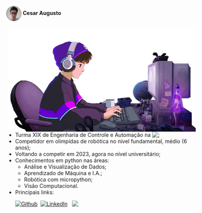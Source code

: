 <picture><img align="center" src = "https://github.com/Cesarquatro/Cesarquatro/blob/main/assets/RoundCesar.png?raw=true" width = 40></picture> **Cesar Augusto**


<picture> <img align="right" src="https://github.com/Cesarquatro/Cesarquatro/blob/main/assets/lofiboy.gif?raw=true" width = 500></picture>
- Turma XIX de Engenharia de Controle e Automação na <img align="top" src="https://www.grupogbd.com/PortalGBD/resources/imagens/logo-unesp-branco.png" width = 65>;
- Competidor em olimpídas de robótica no nível fundamental, médio (6 anos);
- Voltando a competir em 2023, agora no nível universitário;
- Conhecimentos em python nas áreas:
  - Análise e Visualização de Dados;
  - Aprendizado de Máquina e I.A.;
  - Robótica com micropython;
  - Visão Computacional.
- Principais links:

<div style="display: inline_block" align="left">

&nbsp; &nbsp; &nbsp; [![Github](https://img.shields.io/badge/github%20-%23121011.svg?style=for-the-badge&logo=github&logoColor=white)](https://github.com/Cesarquatro)&nbsp; [![LinkedIn](https://img.shields.io/badge/linkedin-%230077B5.svg?style=for-the-badge&logo=linkedin&logoColor=white)](https://www.linkedin.com/in/cesar-augusto-silva-bd20052002/?originalSubdomain=br)&nbsp;&nbsp; <a hlinghref="mailto:cesar.mendes@unesp.br" target="_blank"><img align="top" src="https://img.shields.io/badge/gmail-%23EA4335.svg?style=for-the-badge&logo=gmail&logoColor=white" t=mail style="margin-bottom: 5px;" />

</a>

</div>
